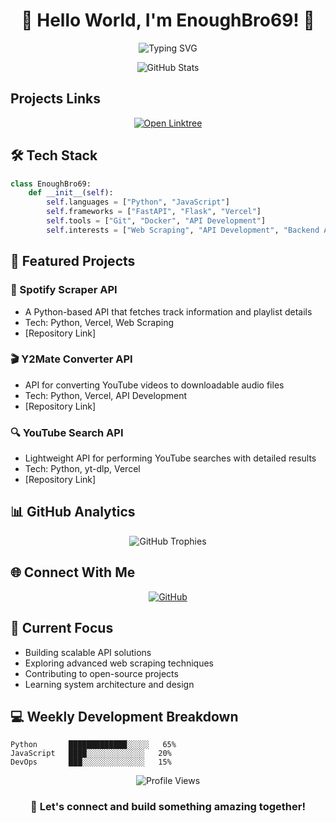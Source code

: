 <h1 align="center">🚀 Hello World, I'm EnoughBro69! 🌟</h1>

<p align="center">
  <img src="https://readme-typing-svg.herokuapp.com?font=Fira+Code&weight=500&size=28&pause=1000&color=1F37F7&width=435&lines=Full+Stack+Developer;API+Developer;Python+Developer" alt="Typing SVG" />
</p>

<div align="center">
  <img src="https://github-readme-stats.vercel.app/api?username=enoughsantosh&show_icons=true&theme=tokyonight" alt="GitHub Stats" />
</div>

## Projects Links

  <div align="center">
    <a href="https://linktr.ee/enoughbro" target="_blank" aria-label="Open Linktree">
    <img src="https://linktr.ee/enoughbro" alt="Open Linktree" />
</a>
  </div>


## 🛠️ Tech Stack

```python
class EnoughBro69:
    def __init__(self):
        self.languages = ["Python", "JavaScript"]
        self.frameworks = ["FastAPI", "Flask", "Vercel"]
        self.tools = ["Git", "Docker", "API Development"]
        self.interests = ["Web Scraping", "API Development", "Backend Architecture"]
```

## 🎯 Featured Projects

### 🎵 Spotify Scraper API
- A Python-based API that fetches track information and playlist details
- Tech: Python, Vercel, Web Scraping
- [Repository Link]

### 🎬 Y2Mate Converter API
- API for converting YouTube videos to downloadable audio files
- Tech: Python, Vercel, API Development
- [Repository Link]

### 🔍 YouTube Search API
- Lightweight API for performing YouTube searches with detailed results
- Tech: Python, yt-dlp, Vercel
- [Repository Link]

## 📊 GitHub Analytics



<p align="center">
  <img src="https://github-profile-trophy.vercel.app/?username=enoughsantosh&theme=dracula" alt="GitHub Trophies" />
</p>

## 🌐 Connect With Me

<p align="center">
  <a href="https://github.com/enoughsantosh">
    <img src="https://img.shields.io/badge/GitHub-100000?style=for-the-badge&logo=github&logoColor=white" alt="GitHub" />
  </a>
  <!-- Add other social media badges as needed -->
</p>

## 🎯 Current Focus

- Building scalable API solutions
- Exploring advanced web scraping techniques
- Contributing to open-source projects
- Learning system architecture and design

## 💻 Weekly Development Breakdown

```text
Python       █████████████░░░░░   65%
JavaScript   ████░░░░░░░░░░░░░   20%
DevOps       ███░░░░░░░░░░░░░░   15%
```



<p align="center">
  <img src="https://komarev.com/ghpvc/?username=enoughsantosh&color=blueviolet" alt="Profile Views" />
</p>

<h3 align="center">💬 Let's connect and build something amazing together!</h3>
